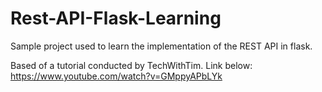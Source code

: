 # Rest-API-Flask-Learning
Sample project used to learn the implementation of the REST API in flask. 

Based of a tutorial conducted by TechWithTim. Link below:
https://www.youtube.com/watch?v=GMppyAPbLYk
